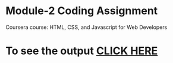 

# Module-2 Coding Assignment

Coursera course: HTML, CSS, and Javascript for Web Developers

# To see the output [CLICK HERE](https://varunthapa777.github.io/html-css-javascript-for-devlopers-mooc/module-2/index.html)


